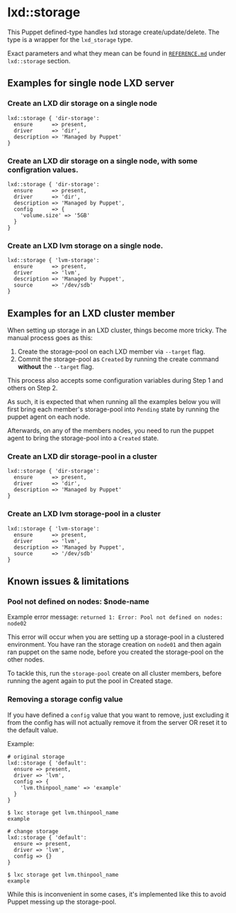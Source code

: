 # lxd::storage

This Puppet defined-type handles lxd storage create/update/delete.
The type is a wrapper for the `lxd_storage` type.

Exact parameters and what they mean can be found in [`REFERENCE.md`](../REFERENCE.md) under `lxd::storage` section.

## Examples for single node LXD server

### Create an LXD dir storage on a single node

```
lxd::storage { 'dir-storage':
  ensure      => present,
  driver      => 'dir',
  description => 'Managed by Puppet'
}
```

### Create an LXD dir storage on a single node, with some configration values.

```
lxd::storage { 'dir-storage':
  ensure      => present,
  driver      => 'dir',
  description => 'Managed by Puppet',
  config      => {
    'volume.size' => '5GB'
  }
}
```

### Create an LXD lvm storage on a single node.

```
lxd::storage { 'lvm-storage':
  ensure      => present,
  driver      => 'lvm',
  description => 'Managed by Puppet',
  source      => '/dev/sdb'
}
```

## Examples for an LXD cluster member

When setting up storage in an LXD cluster, things become more tricky. The manual process goes as this:

 1. Create the storage-pool on each LXD member via `--target` flag.
 2. Commit the storage-pool as `Created` by running the create command __without__ the `--target` flag.

This process also accepts some configuration variables during Step 1 and others on Step 2.

As such, it is expected that when running all the examples below you will first bring
each member's storage-pool into `Pending` state by running the puppet agent on each node.

Afterwards, on any of the members nodes, you need to run the puppet agent to bring
the storage-pool into a `Created` state.

### Create an LXD dir storage-pool in a cluster

```
lxd::storage { 'dir-storage':
  ensure      => present,
  driver      => 'dir',
  description => 'Managed by Puppet'
}
```

### Create an LXD lvm storage-pool in a cluster

```
lxd::storage { 'lvm-storage':
  ensure      => present,
  driver      => 'lvm',
  description => 'Managed by Puppet',
  source      => '/dev/sdb'
}
```

## Known issues & limitations

### Pool not defined on nodes: $node-name

Example error message: `returned 1: Error: Pool not defined on nodes: node02`

This error will occur when you are setting up a storage-pool in a clustered environment.
You have ran the storage creation on `node01` and then again ran puppet on the same node,
before you created the storage-pool on the other nodes.

To tackle this, run the `storage-pool` create on all cluster members, before running the agent again
to put the pool in Created stage.


### Removing a storage config value

If you have defined a `config` value that you want to remove, just excluding it from the config
has will not actually remove it from the server OR reset it to the default value.

Example:

```
# original storage
lxd::storage { 'default':
  ensure => present,
  driver => 'lvm',
  config => {
    'lvm.thinpool_name' => 'example'
  }
}

$ lxc storage get lvm.thinpool_name
example

# change storage
lxd::storage { 'default':
  ensure => present,
  driver => 'lvm',
  config => {}
}

$ lxc storage get lvm.thinpool_name
example
```

While this is inconvenient in some cases, it's implemented like this to avoid Puppet messing
up the storage-pool.
